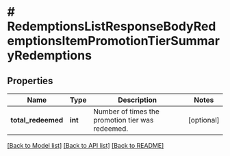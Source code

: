# # RedemptionsListResponseBodyRedemptionsItemPromotionTierSummaryRedemptions

## Properties

Name | Type | Description | Notes
------------ | ------------- | ------------- | -------------
**total_redeemed** | **int** | Number of times the promotion tier was redeemed. | [optional]

[[Back to Model list]](../../README.md#models) [[Back to API list]](../../README.md#endpoints) [[Back to README]](../../README.md)
